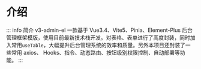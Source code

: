 # 介绍

::: info 简介
v3-admin-el 一款基于 Vue3.4、Vite5、Pinia、Element-Plus 后台管理框架模版，使用目前最新技术栈开发。对表格、表单进行了高度封装，同时加入常用`useTable`，大幅提升后台管理系统的效率和质量。另外本项目还封装了一些常用 axios、 Hooks、指令、动态路由、按钮级别权限控制、自动部署等功能。
:::
